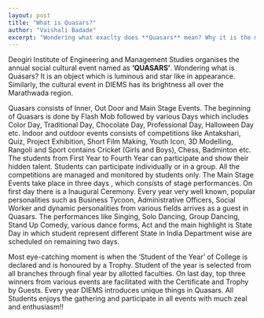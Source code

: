 ```yaml
---
layout: post
title: "What is Quasars?"
author: "Vaishali Badade"
excerpt: "Wondering what exaclty does **Quasars** mean? Why it is the most anticipated event of the year for DIEMS?"
---
```


Deogiri Institute of Engineering and Management Studies organises the annual social cultural event named as **‘QUASARS’**. Wondering what is Quasars? It is an object which is luminous and star like in appearance. Similarly, the cultural event in DIEMS has its brightness all over the Marathwada region.

Quasars consists of Inner, Out Door and Main Stage Events. The beginning of Quasars is done by Flash Mob followed by various Days which includes Color Day, Traditional Day, Chocolate Day, Professional Day, Halloween Day etc. Indoor and  outdoor events consists of competitions like Antakshari, Quiz, Project Exhibition, Short Film Making, Youth Icon, 3D Modelling, Rangoli and Sport contains Cricket (Girls and Boys), Chess, Badminton etc. The students from First Year to Fourth Year can participate and show their hidden talent. Students can participate individually or in a group. All the competitions are managed and monitored by students only.
The Main Stage Events  take place in three days , which consists of stage performances. On first day there is a Inaugural Ceremony. Every year very well known, popular personalities such as Business Tycoon, Administrative Officers, Social Worker and  dynamic personalities from various fields arrives as a guest in Quasars. The performances like Singing, Solo Dancing, Group Dancing, Stand Up Comedy, various dance forms, Act and the main highlight is State Day in which student represent different State in India Department wise are scheduled on remaining two days.

Most eye-catching moment is when the ‘Student of the Year’ of College is declared and is honoured by a Trophy. Student of the year is selected from all branches through final year by allotted faculties. On last day, top three winners from various events are facilitated with the Certificate and Trophy by Guests. Every year DIEMS introduces unique things in Quasars. All Students enjoys the gathering and participate in all events with much zeal and enthusiasm!!
